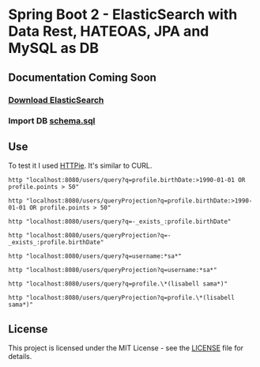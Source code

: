 # Spring Boot 2 - ElasticSearch with Data Rest, HATEOAS, JPA and MySQL as DB

## Documentation Coming Soon

### [Download ElasticSearch](https://www.elastic.co/downloads/elasticsearch)

### Import DB [schema.sql](src/main/resources/schema.sql)

## Use

To test it I used [HTTPie](https://httpie.org/). It's similar to CURL.

```
http "localhost:8080/users/query?q=profile.birthDate:>1990-01-01 OR profile.points > 50"

http "localhost:8080/users/queryProjection?q=profile.birthDate:>1990-01-01 OR profile.points > 50"
```

```
http "localhost:8080/users/query?q=-_exists_:profile.birthDate"

http "localhost:8080/users/queryProjection?q=-_exists_:profile.birthDate"
```

```
http "localhost:8080/users/query?q=username:*sa*"

http "localhost:8080/users/queryProjection?q=username:*sa*"
```

```
http "localhost:8080/users/query?q=profile.\*(lisabell sama*)"

http "localhost:8080/users/queryProjection?q=profile.\*(lisabell sama*)"
```

## License

This project is licensed under the MIT License - see the [LICENSE](LICENSE) file for details.
